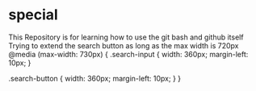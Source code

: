 # special
This Repository is for learning how to use the git bash and github itself
 Trying to extend the search button as long as the max width is 720px
 @media (max-width: 730px) {
  .search-input {
    width: 360px;
    margin-left: 10px;
  }

  .search-button {
    width: 360px;
    margin-left: 10px;
  }
} 